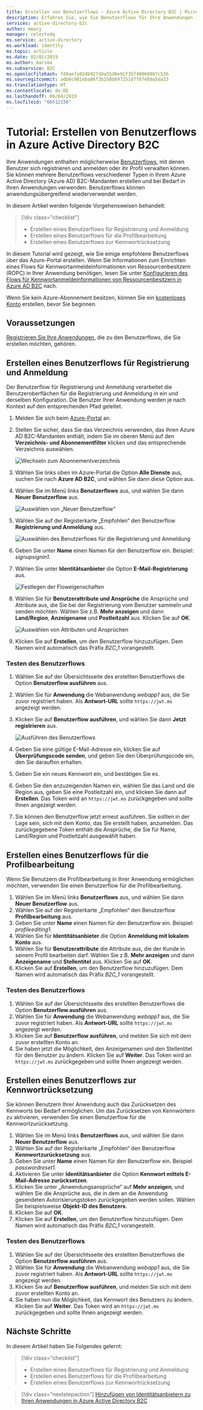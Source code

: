```yaml
---
title: Erstellen von Benutzerflows – Azure Active Directory B2C | Microsoft-Dokumentation
description: Erfahren Sie, wie Sie Benutzerflows für Ihre Anwendungen in Azure Active Directory B2C mithilfe des Azure-Portals erstellen.
services: active-directory-b2c
author: mmacy
manager: celestedg
ms.service: active-directory
ms.workload: identity
ms.topic: article
ms.date: 02/01/2019
ms.author: marsma
ms.subservice: B2C
ms.openlocfilehash: fd8aefa924b927d9a55d0e91f35f40060097c53b
ms.sourcegitcommit: adb6c981eba06f3b258b697251d7f87489a5da33
ms.translationtype: HT
ms.contentlocale: de-DE
ms.lasthandoff: 06/04/2019
ms.locfileid: "66512156"
---
```

# <a name="tutorial-create-user-flows-in-azure-active-directory-b2c"></a>Tutorial: Erstellen von Benutzerflows in Azure Active Directory B2C

Ihre Anwendungen enthalten möglicherweise [Benutzerflows](active-directory-b2c-reference-policies.md), mit denen Benutzer sich registrieren und anmelden oder ihr Profil verwalten können. Sie können mehrere Benutzerflows verschiedener Typen in Ihrem Azure Active Directory (Azure AD) B2C-Mandanten erstellen und bei Bedarf in Ihren Anwendungen verwenden. Benutzerflows können anwendungsübergreifend wiederverwendet werden.

In diesem Artikel werden folgende Vorgehensweisen behandelt:

> [!div class="checklist"]
> * Erstellen eines Benutzerflows für Registrierung und Anmeldung
> * Erstellen eines Benutzerflows für die Profilbearbeitung
> * Erstellen eines Benutzerflows zur Kennwortrücksetzung

In diesem Tutorial wird gezeigt, wie Sie einige empfohlene Benutzerflows über das Azure-Portal erstellen. Wenn Sie Informationen zum Einrichten eines Flows für Kennwortanmeldeinformationen von Ressourcenbesitzern (ROPC) in Ihrer Anwendung benötigen, lesen Sie unter [Konfigurieren des Flows für Kennwortanmeldeinformationen von Ressourcenbesitzern in Azure AD B2C](configure-ropc.md) nach.

Wenn Sie kein Azure-Abonnement besitzen, können Sie ein [kostenloses Konto](https://azure.microsoft.com/free/?WT.mc_id=A261C142F) erstellen, bevor Sie beginnen.

## <a name="prerequisites"></a>Voraussetzungen

[Registrieren Sie Ihre Anwendungen](tutorial-register-applications.md), die zu den Benutzerflows, die Sie erstellen möchten, gehören. 

## <a name="create-a-sign-up-and-sign-in-user-flow"></a>Erstellen eines Benutzerflows für Registrierung und Anmeldung

Der Benutzerflow für Registrierung und Anmeldung verarbeitet die Benutzeroberflächen für die Registrierung und Anmeldung in ein und derselben Konfiguration. Die Benutzer Ihrer Anwendung werden je nach Kontext auf den entsprechenden Pfad geleitet.

1. Melden Sie sich beim [Azure-Portal](https://portal.azure.com) an.
2. Stellen Sie sicher, dass Sie das Verzeichnis verwenden, das Ihren Azure AD B2C-Mandanten enthält, indem Sie im oberen Menü auf den **Verzeichnis- und Abonnementfilter** klicken und das entsprechende Verzeichnis auswählen.

    ![Wechseln zum Abonnementverzeichnis](./media/tutorial-create-user-flows/switch-directories.png)

3. Wählen Sie links oben im Azure-Portal die Option **Alle Dienste** aus, suchen Sie nach **Azure AD B2C**, und wählen Sie dann diese Option aus.
4. Wählen Sie im Menü links **Benutzerflows** aus, und wählen Sie dann **Neuer Benutzerflow** aus.

    ![Auswählen von „Neuer Benutzerflow“](./media/tutorial-create-user-flows/signup-signin-user-flow.png)

5. Wählen Sie auf der Registerkarte „Empfohlen“ den Benutzerflow **Registrierung und Anmeldung** aus.

    ![Auswählen des Benutzerflows für die Registrierung und Anmeldung](./media/tutorial-create-user-flows/signup-signin-type.png)

6. Geben Sie unter **Name** einen Namen für den Benutzerflow ein. Beispiel: *signupsignin1*.
7. Wählen Sie unter **Identitätsanbieter** die Option **E-Mail-Registrierung** aus.

    ![Festlegen der Floweigenschaften](./media/tutorial-create-user-flows/signup-signin-properties.png)

8. Wählen Sie für **Benutzerattribute und Ansprüche** die Ansprüche und Attribute aus, die Sie bei der Registrierung vom Benutzer sammeln und senden möchten. Wählen Sie z.B. **Mehr anzeigen** und dann **Land/Region**, **Anzeigename** und **Postleitzahl** aus. Klicken Sie auf **OK**.

    ![Auswählen von Attributen und Ansprüchen](./media/tutorial-create-user-flows/signup-signin-attributes.png)

9. Klicken Sie auf **Erstellen**, um den Benutzerflow hinzuzufügen. Dem Namen wird automatisch das Präfix *B2C_1* vorangestellt.

### <a name="test-the-user-flow"></a>Testen des Benutzerflows

1. Wählen Sie auf der Übersichtsseite des erstellten Benutzerflows die Option **Benutzerflow ausführen** aus.
2. Wählen Sie für **Anwendung** die Webanwendung *webapp1* aus, die Sie zuvor registriert haben. Als **Antwort-URL** sollte `https://jwt.ms` angezeigt werden.
3. Klicken Sie auf **Benutzerflow ausführen**, und wählen Sie dann **Jetzt registrieren** aus.

    ![Ausführen des Benutzerflows](./media/tutorial-create-user-flows/signup-signin-run-now.png)

4. Geben Sie eine gültige E-Mail-Adresse ein, klicken Sie auf **Überprüfungscode senden**, und geben Sie den Überprüfungscode ein, den Sie daraufhin erhalten.
5. Geben Sie ein neues Kennwort ein, und bestätigen Sie es.
6. Geben Sie den anzuzeigenden Namen ein, wählen Sie das Land und die Region aus, geben Sie eine Postleitzahl ein, und klicken Sie dann auf **Erstellen**. Das Token wird an `https://jwt.ms` zurückgegeben und sollte Ihnen angezeigt werden.
7. Sie können den Benutzerflow jetzt erneut ausführen. Sie sollten in der Lage sein, sich mit dem Konto, das Sie erstellt haben, anzumelden. Das zurückgegebene Token enthält die Ansprüche, die Sie für Name, Land/Region und Postleitzahl ausgewählt haben.

## <a name="create-a-profile-editing-user-flow"></a>Erstellen eines Benutzerflows für die Profilbearbeitung

Wenn Sie Benutzern die Profilbearbeitung in Ihrer Anwendung ermöglichen möchten, verwenden Sie einen Benutzerflow für die Profilbearbeitung.

1. Wählen Sie im Menü links **Benutzerflows** aus, und wählen Sie dann **Neuer Benutzerflow** aus.
2. Wählen Sie auf der Registerkarte „Empfohlen“ den Benutzerflow **Profilbearbeitung** aus.
3. Geben Sie unter **Name** einen Namen für den Benutzerflow ein. Beispiel: *profileediting1*.
4. Wählen Sie für **Identitätsanbieter** die Option **Anmeldung mit lokalem Konto** aus.
5. Wählen Sie für **Benutzerattribute** die Attribute aus, die der Kunde in seinem Profil bearbeiten darf. Wählen Sie z.B. **Mehr anzeigen** und dann **Anzeigename** und **Stellentitel** aus. Klicken Sie auf **OK**.
6. Klicken Sie auf **Erstellen**, um den Benutzerflow hinzuzufügen. Dem Namen wird automatisch das Präfix *B2C_1* vorangestellt.

### <a name="test-the-user-flow"></a>Testen des Benutzerflows

1. Wählen Sie auf der Übersichtsseite des erstellten Benutzerflows die Option **Benutzerflow ausführen** aus.
2. Wählen Sie für **Anwendung** die Webanwendung *webapp1* aus, die Sie zuvor registriert haben. Als **Antwort-URL** sollte `https://jwt.ms` angezeigt werden.
3. Klicken Sie auf **Benutzerflow ausführen**, und melden Sie sich mit dem zuvor erstellten Konto an.
4. Sie haben jetzt die Möglichkeit, den Anzeigenamen und den Stellentitel für den Benutzer zu ändern. Klicken Sie auf **Weiter**. Das Token wird an `https://jwt.ms` zurückgegeben und sollte Ihnen angezeigt werden.

## <a name="create-a-password-reset-user-flow"></a>Erstellen eines Benutzerflows zur Kennwortrücksetzung

Sie können Benutzern Ihrer Anwendung auch das Zurücksetzen des Kennworts bei Bedarf ermöglichen. Um das Zurücksetzen von Kennwörtern zu aktivieren, verwenden Sie einen Benutzerflow für die Kennwortzurücksetzung.

1. Wählen Sie im Menü links **Benutzerflows** aus, und wählen Sie dann **Neuer Benutzerflow** aus.
2. Wählen Sie auf der Registerkarte „Empfohlen“ den Benutzerflow **Kennwortzurücksetzung** aus.
3. Geben Sie unter **Name** einen Namen für den Benutzerflow ein. Beispiel *passwordreset1*.
4. Aktivieren Sie unter **Identitätsanbieter** die Option **Kennwort mittels E-Mail-Adresse zurücksetzen**.
5. Klicken Sie unter „Anwendungsansprüche“ auf **Mehr anzeigen**, und wählen Sie die Ansprüche aus, die in dem an die Anwendung gesendeten Autorisierungstoken zurückgegeben werden sollen. Wählen Sie beispielsweise **Objekt-ID des Benutzers**.
6. Klicken Sie auf **OK**.
7. Klicken Sie auf **Erstellen**, um den Benutzerflow hinzuzufügen. Dem Namen wird automatisch das Präfix *B2C_1* vorangestellt.

### <a name="test-the-user-flow"></a>Testen des Benutzerflows

1. Wählen Sie auf der Übersichtsseite des erstellten Benutzerflows die Option **Benutzerflow ausführen** aus.
2. Wählen Sie für **Anwendung** die Webanwendung *webapp1* aus, die Sie zuvor registriert haben. Als **Antwort-URL** sollte `https://jwt.ms` angezeigt werden.
3. Klicken Sie auf **Benutzerflow ausführen**, und melden Sie sich mit dem zuvor erstellten Konto an.
4. Sie haben nun die Möglichkeit, das Kennwort des Benutzers zu ändern. Klicken Sie auf **Weiter**. Das Token wird an `https://jwt.ms` zurückgegeben und sollte Ihnen angezeigt werden.

## <a name="next-steps"></a>Nächste Schritte

In diesem Artikel haben Sie Folgendes gelernt:

> [!div class="checklist"]
> * Erstellen eines Benutzerflows für Registrierung und Anmeldung
> * Erstellen eines Benutzerflows für die Profilbearbeitung
> * Erstellen eines Benutzerflows zur Kennwortrücksetzung

> [!div class="nextstepaction"]
> [Hinzufügen von Identitätsanbietern zu Ihren Anwendungen in Azure Active Directory B2C](tutorial-add-identity-providers.md)